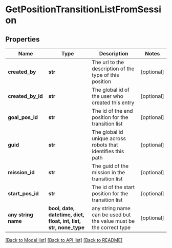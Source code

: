 # GetPositionTransitionListFromSession


## Properties
Name | Type | Description | Notes
------------ | ------------- | ------------- | -------------
**created_by** | **str** | The url to the description of the type of this position | [optional] 
**created_by_id** | **str** | The global id of the user who created this entry | [optional] 
**goal_pos_id** | **str** | The id of the end position for the transition list | [optional] 
**guid** | **str** | The global id unique across robots that identifies this path | [optional] 
**mission_id** | **str** | The guid of the mission in the transition list | [optional] 
**start_pos_id** | **str** | The id of the start position for the transition list | [optional] 
**any string name** | **bool, date, datetime, dict, float, int, list, str, none_type** | any string name can be used but the value must be the correct type | [optional]

[[Back to Model list]](../README.md#documentation-for-models) [[Back to API list]](../README.md#documentation-for-api-endpoints) [[Back to README]](../README.md)


